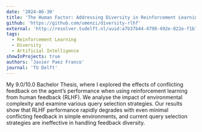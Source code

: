 ```yaml
---
date: '2024-06-30'
title: 'The Human Factor: Addressing Diversity in Reinforcement Learning from Human Feedback'
github: 'https://github.com/umenzi/diversity-rlhf'
external: 'http://resolver.tudelft.nl/uuid:a7b37b44-4798-492e-822e-f1b7c347410b'
tags:
  - Reinforcement Learning
  - Diversity
  - Artificial Intelligence
showInProjects: true
authors: 'Javier Paez Franco'
journal: 'TU Delft'
---
```


My 9.0/10.0 Bachelor Thesis, where I explored the effects of conflicting feedback on the agent’s performance when using
reinforcement learning from human feedback (RLHF). We analyse the impact of environmental complexity and examine various
query selection strategies. Our results show that RLHF performance rapidly degrades with even minimal conflicting
feedback in simple environments, and current query selection strategies are ineffective in handling feedback diversity.
